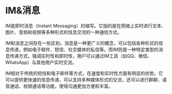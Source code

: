 # IM&消息

IM是即时消息（Instant Messaging）的缩写。它指的是在网络上实时进行文本、图片、音频和视频等多种形式的信息交流的一种通信方式。

IM和消息之间存在一些区别。消息是一种更广义的概念，可以包括各种形式的信息传递，例如电子邮件、短信、社交媒体的私信等。而IM则是一种特定类型的消息传递方式，强调实时性和即时性，用户可以通过IM工具（如QQ、微信、WhatsApp）与其他用户实时交流。

IM相对于传统的短信和电子邮件等方式，在速度和实时性方面有明显的优势。它可以提供更快速的信息传递，可以支持多种媒体形式的交流，还可以进行群聊、语音通话、视频通话等功能，使得沟通更加方便和丰富。